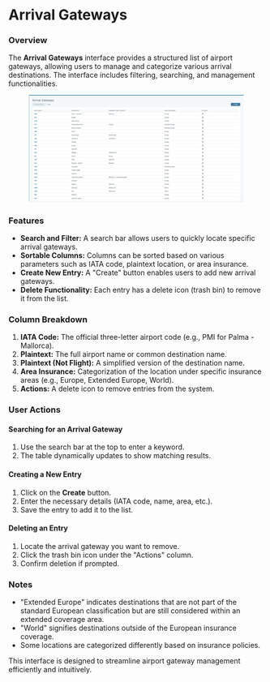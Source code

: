 # Arrival Gateways

### Overview

The **Arrival Gateways** interface provides a structured list of airport gateways, allowing users to manage and categorize various arrival destinations. The interface includes filtering, searching, and management functionalities.

<figure><img src="../.gitbook/assets/image (19) (1) (1) (1).png" alt=""><figcaption></figcaption></figure>

### Features

* **Search and Filter:** A search bar allows users to quickly locate specific arrival gateways.
* **Sortable Columns:** Columns can be sorted based on various parameters such as IATA code, plaintext location, or area insurance.
* **Create New Entry:** A "Create" button enables users to add new arrival gateways.
* **Delete Functionality:** Each entry has a delete icon (trash bin) to remove it from the list.

### Column Breakdown

1. **IATA Code:** The official three-letter airport code (e.g., PMI for Palma - Mallorca).
2. **Plaintext:** The full airport name or common destination name.
3. **Plaintext (Not Flight):** A simplified version of the destination name.
4. **Area Insurance:** Categorization of the location under specific insurance areas (e.g., Europe, Extended Europe, World).
5. **Actions:** A delete icon to remove entries from the system.

### User Actions

#### Searching for an Arrival Gateway

1. Use the search bar at the top to enter a keyword.
2. The table dynamically updates to show matching results.

#### Creating a New Entry

1. Click on the **Create** button.
2. Enter the necessary details (IATA code, name, area, etc.).
3. Save the entry to add it to the list.

#### Deleting an Entry

1. Locate the arrival gateway you want to remove.
2. Click the trash bin icon under the "Actions" column.
3. Confirm deletion if prompted.

### Notes

* "Extended Europe" indicates destinations that are not part of the standard European classification but are still considered within an extended coverage area.
* "World" signifies destinations outside of the European insurance coverage.
* Some locations are categorized differently based on insurance policies.

This interface is designed to streamline airport gateway management efficiently and intuitively.
